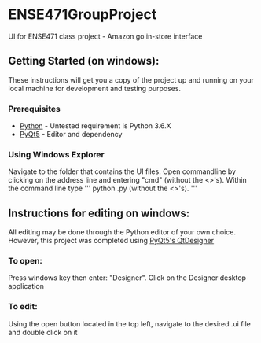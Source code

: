 # ENSE471GroupProject
UI for ENSE471 class project - Amazon go in-store interface

## Getting Started (on windows):
These instructions will get you a copy of the project up and running on your local machine for development and testing purposes. 

### Prerequisites
* [Python](https://www.python.org/) - Untested requirement is Python 3.6.X
* [PyQt5](https://www.riverbankcomputing.com/software/pyqt/download5) - Editor and dependency

### Using Windows Explorer
Navigate to the folder that contains the UI files.
Open commandline by clicking on the address line and entering "cmd" (without the <>'s).
Within the command line type
'''
python <filename>.py (without the <>'s).
'''

## Instructions for editing on windows:
All editing may be done through the Python editor of your own choice. However, this project was completed using [PyQt5's QtDesigner](https://www.riverbankcomputing.com/software/pyqt/download5) 

### To open:
Press windows key then enter: "Designer".
Click on the Designer desktop application

### To edit: 
Using the open button located in the top left, navigate to the desired .ui file and double click on it